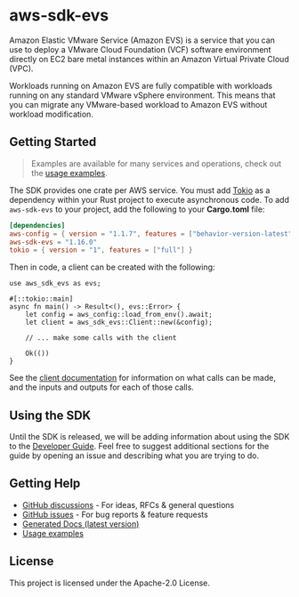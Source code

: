 # aws-sdk-evs

Amazon Elastic VMware Service (Amazon EVS) is a service that you can use to deploy a VMware Cloud Foundation (VCF) software environment directly on EC2 bare metal instances within an Amazon Virtual Private Cloud (VPC).

Workloads running on Amazon EVS are fully compatible with workloads running on any standard VMware vSphere environment. This means that you can migrate any VMware-based workload to Amazon EVS without workload modification.

## Getting Started

> Examples are available for many services and operations, check out the
> [usage examples](https://github.com/awsdocs/aws-doc-sdk-examples/tree/main/rustv1).

The SDK provides one crate per AWS service. You must add [Tokio](https://crates.io/crates/tokio)
as a dependency within your Rust project to execute asynchronous code. To add `aws-sdk-evs` to
your project, add the following to your **Cargo.toml** file:

```toml
[dependencies]
aws-config = { version = "1.1.7", features = ["behavior-version-latest"] }
aws-sdk-evs = "1.16.0"
tokio = { version = "1", features = ["full"] }
```

Then in code, a client can be created with the following:

```rust,no_run
use aws_sdk_evs as evs;

#[::tokio::main]
async fn main() -> Result<(), evs::Error> {
    let config = aws_config::load_from_env().await;
    let client = aws_sdk_evs::Client::new(&config);

    // ... make some calls with the client

    Ok(())
}
```

See the [client documentation](https://docs.rs/aws-sdk-evs/latest/aws_sdk_evs/client/struct.Client.html)
for information on what calls can be made, and the inputs and outputs for each of those calls.

## Using the SDK

Until the SDK is released, we will be adding information about using the SDK to the
[Developer Guide](https://docs.aws.amazon.com/sdk-for-rust/latest/dg/welcome.html). Feel free to suggest
additional sections for the guide by opening an issue and describing what you are trying to do.

## Getting Help

* [GitHub discussions](https://github.com/awslabs/aws-sdk-rust/discussions) - For ideas, RFCs & general questions
* [GitHub issues](https://github.com/awslabs/aws-sdk-rust/issues/new/choose) - For bug reports & feature requests
* [Generated Docs (latest version)](https://awslabs.github.io/aws-sdk-rust/)
* [Usage examples](https://github.com/awsdocs/aws-doc-sdk-examples/tree/main/rustv1)

## License

This project is licensed under the Apache-2.0 License.

